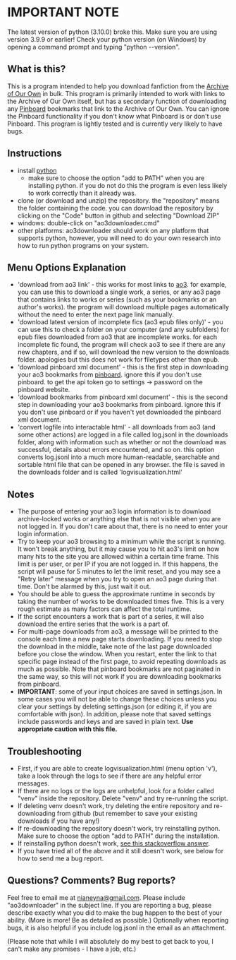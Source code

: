 # IMPORTANT NOTE

The latest version of python (3.10.0) broke this. Make sure you are using version 3.9.9 or earlier! Check your python version (on Windows) by opening a command prompt and typing "python --version".

## What is this?
This is a program intended to help you download fanfiction from the [Archive of Our Own](https://archiveofourown.org/) in bulk. This program is primarily intended to work with links to the Archive of Our Own itself, but has a secondary function of downloading any [Pinboard](https://pinboard.in/) bookmarks that link to the Archive of Our Own. You can ignore the Pinboard functionality if you don't know what Pinboard is or don't use Pinboard. This program is lightly tested and is currently very likely to have bugs.

## Instructions

- install [python](https://www.python.org/downloads/) 
    - make sure to choose the option "add to PATH" when you are installing python. if you do not do this the program is even less likely to work correctly than it already was.
- clone (or download and unzip) the repository. the "repository" means the folder containing the code. you can download the repository by clicking on the "Code" button in github and selecting "Download ZIP"
- windows: double-click on "ao3downloader.cmd"
- other platforms: ao3downloader should work on any platform that supports python, however, you will need to do your own research into how to run python programs on your system.

## Menu Options Explanation

- 'download from ao3 link' - this works for most links to [ao3](https://archiveofourown.org/). for example, you can use this to download a single work, a series, or any ao3 page that contains links to works or series (such as your bookmarks or an author's works). the program will download multiple pages automatically without the need to enter the next page link manually.
- 'download latest version of incomplete fics (ao3 epub files only)' - you can use this to check a folder on your computer (and any subfolders) for epub files downloaded from ao3 that are incomplete works. for each incomplete fic found, the program will check ao3 to see if there are any new chapters, and if so, will download the new version to the downloads folder. apologies but this does not work for filetypes other than epub.
- 'download pinboard xml document' - this is the first step in downloading your ao3 bookmarks from [pinboard](https://pinboard.in/). ignore this if you don't use pinboard. to get the api token go to settings -> password on the pinboard website.
- 'download bookmarks from pinboard xml document' - this is the second step in downloading your ao3 bookmarks from pinboard. ignore this if you don't use pinboard or if you haven't yet downloaded the pinboard xml document.
- 'convert logfile into interactable html' - all downloads from ao3 (and some other actions) are logged in a file called log.jsonl in the downloads folder, along with information such as whether or not the download was successful, details about errors encountered, and so on. this option converts log.jsonl into a much more human-readable, searchable and sortable html file that can be opened in any browser. the file is saved in the downloads folder and is called 'logvisualization.html'

## Notes

- The purpose of entering your ao3 login information is to download archive-locked works or anything else that is not visible when you are not logged in. If you don't care about that, there is no need to enter your login information.
- Try to keep your ao3 browsing to a minimum while the script is running. It won't break anything, but it may cause you to hit ao3's limit on how many hits to the site you are allowed within a certain time frame. This limit is per user, or per IP if you are not logged in. If this happens, the script will pause for 5 minutes to let the limit reset, and you may see a "Retry later" message when you try to open an ao3 page during that time. Don't be alarmed by this, just wait it out.
- You should be able to guess the approximate runtime in seconds by taking the number of works to be downloaded times five. This is a very rough estimate as many factors can affect the total runtime.
- If the script encounters a work that is part of a series, it will also download the entire series that the work is a part of.
- For multi-page downloads from ao3, a message will be printed to the console each time a new page starts downloading. If you need to stop the download in the middle, take note of the last page downloaded before you close the window. When you restart, enter the link to that specific page instead of the first page, to avoid repeating downloads as much as possible. Note that pinboard bookmarks are not paginated in the same way, so this will not work if you are downloading bookmarks from pinboard.
- **IMPORTANT**: some of your input choices are saved in settings.json. In some cases you will not be able to change these choices unless you clear your settings by deleting settings.json (or editing it, if you are comfortable with json). In addition, please note that saved settings include passwords and keys and are saved in plain text. **Use appropriate caution with this file.**

## Troubleshooting
- First, if you are able to create logvisualization.html (menu option 'v'), take a look through the logs to see if there are any helpful error messages.
- If there are no logs or the logs are unhelpful, look for a folder called "venv" inside the repository. Delete "venv" and try re-running the script.
- If deleting venv doesn't work, try deleting the entire repository and re-downloading from github (but remember to save your existing downloads if you have any!)
- If re-downloading the repository doesn't work, try reinstalling python. Make sure to choose the option "add to PATH" during the installation.
- If reinstalling python doesn't work, [see this stackoverflow answer](https://stackoverflow.com/a/58773979).
- If you have tried all of the above and it still doesn't work, see below for how to send me a bug report.

## Questions? Comments? Bug reports?
Feel free to email me at nianeyna@gmail.com. Please include "ao3downloader" in the subject line. If you are reporting a bug, please describe exactly what you did to make the bug happen to the best of your ability. (More is more! Be as detailed as possible.) Optionally when reporting bugs, it is also helpful if you include log.jsonl in the email as an attachment. 

(Please note that while I will absolutely do my best to get back to you, I can't make any promises - I have a job, etc.)
